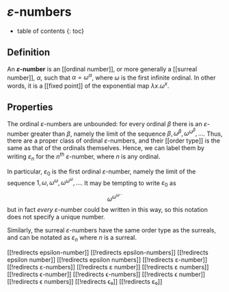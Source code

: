 # $\varepsilon$-numbers

* table of contents
{: toc}

## Definition

An **$\varepsilon$-number** is an [[ordinal number]], or more generally a [[surreal number]], $\alpha$, such that $\alpha = \omega^\alpha$, where $\omega$ is the first infinite ordinal.  In other words, it is a [[fixed point]] of the exponential map $\lambda x. \omega^x$.

## Properties

The ordinal $\varepsilon$-numbers are unbounded: for every ordinal $\beta$ there is an $\varepsilon$-number greater than $\beta$, namely the limit of the sequence $\beta, \omega^\beta ,\omega^{\omega^\beta},\dots$.  Thus, there are a proper class of ordinal $\varepsilon$-numbers, and their [[order type]] is the same as that of the ordinals themselves.  Hence, we can label them by writing $\varepsilon_n$ for the $n^{th}$ $\varepsilon$-number, where $n$ is any ordinal.

In particular, $\varepsilon_0$ is the first ordinal $\varepsilon$-number, namely the limit of the sequence $1,\omega, \omega^\omega ,\omega^{\omega^\omega},\dots$.  It may be tempting to write $\varepsilon_0$ as 
$$ \omega^{\omega^{\omega^{\dots}}} $$
but in fact *every* $\varepsilon$-number could be written in this way, so this notation does not specify a unique number.

Similarly, the surreal $\varepsilon$-numbers have the same order type as the surreals, and can be notated as $\varepsilon_n$ where $n$ is a surreal.

[[!redirects epsilon-number]]
[[!redirects epsilon-numbers]]
[[!redirects epsilon number]]
[[!redirects epsilon numbers]]
[[!redirects ε-number]]
[[!redirects ε-numbers]]
[[!redirects ε number]]
[[!redirects ε numbers]]
[[!redirects ϵ-number]]
[[!redirects ϵ-numbers]]
[[!redirects ϵ number]]
[[!redirects ϵ numbers]]
[[!redirects ϵ₀]]
[[!redirects ε₀]]
